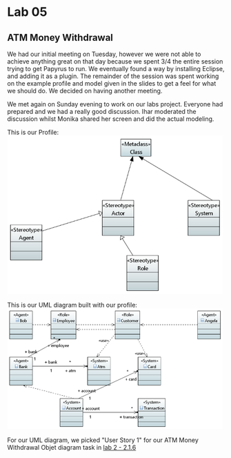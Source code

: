 # Lab 05

## ATM Money Withdrawal

We had our initial meeting on Tuesday, however we were not able to achieve anything great on that day because we spent 3/4 the entire session trying to get Papyrus to run. We eventually found a way by installing Eclipse, and adding it as a plugin. The remainder of the session was spent working on the example profile and model given in the slides to get a feel for what we should do. We decided on having another meeting.

We met again on Sunday evening to work on our labs project. Everyone had prepared and we had a really good discussion. Ihar moderated the discussion whilst Monika shared her screen and did the actual modeling.

This is our Profile:      
<img src="Profile_Diagram.PNG" alt="Papyrus Profile" width="500"/>


This is our UML diagram built with our profile:       
<img src="Class_Diagram.PNG" alt="UML diagram" width="500"/>

For our UML diagram, we picked "User Story 1" for our ATM Money Withdrawal Objet diagram task in [lab 2 - 2.1.6](../lab02/README.md)
